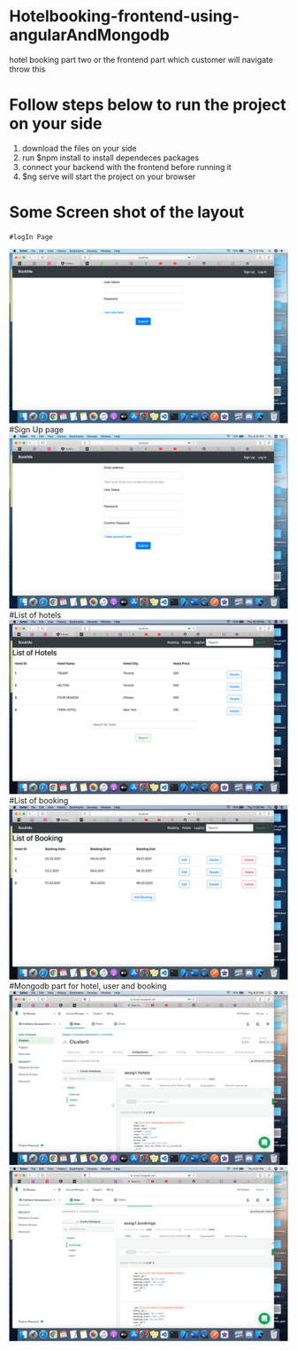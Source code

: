 # Hotelbooking-frontend-using-angularAndMongodb

hotel booking part two or the frontend part which customer will navigate throw this

# Follow steps below to run the project on your side 
1. download the files on your side
2. run $npm install to install dependeces packages
3. connect your backend with the frontend before running it 
4. $ng serve will start the project on your browser


# Some Screen shot of the layout 
    #logIn Page
<img src="https://github.com/RezwanTarin/hotelbooking-frontend-using-angularAndMongodb/blob/master/screen_shoots/login.png" />
    #Sign Up page
<img src="https://github.com/RezwanTarin/hotelbooking-frontend-using-angularAndMongodb/blob/master/screen_shoots/signup.png" />
    #List of hotels
<img src="https://github.com/RezwanTarin/hotelbooking-frontend-using-angularAndMongodb/blob/master/screen_shoots/listOfHotels.png ">
    #List of booking
<img src="https://github.com/RezwanTarin/hotelbooking-frontend-using-angularAndMongodb/blob/master/screen_shoots/booking-list.png">
    #Mongodb part for hotel, user and booking
    
 <img src="https://github.com/RezwanTarin/hotelbooking-frontend-using-angularAndMongodb/blob/master/screen_shoots/mongodb-hotels.png ">
  <img src="https://github.com/RezwanTarin/hotelbooking-frontend-using-angularAndMongodb/blob/master/screen_shoots/mongodb_booking.png ">

